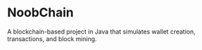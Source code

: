 # NoobChain
A blockchain-based project in Java that simulates wallet creation, transactions, and block mining. 
